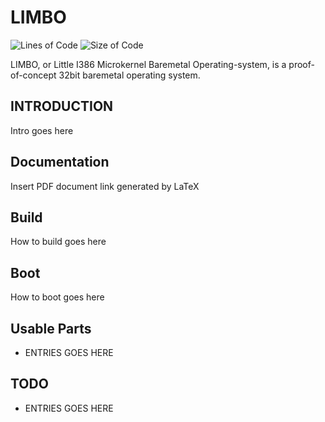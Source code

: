 # LIMBO
![Lines of Code](https://img.shields.io/badge/ProjectLines-4876-cyan)
![Size of Code](https://img.shields.io/badge/ProjectSize-166%20K-yellow)

LIMBO, or Little I386 Microkernel Baremetal Operating-system,
is a proof-of-concept 32bit baremetal operating system.

## INTRODUCTION

Intro goes here

## Documentation

Insert PDF document link generated by LaTeX

## Build

How to build goes here

## Boot

How to boot goes here

## Usable Parts

* ENTRIES GOES HERE

## TODO

* ENTRIES GOES HERE
